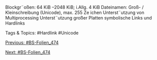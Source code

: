 Blockgr¨oßen: 64 KiB –2048 KiB; i.Allg. 4 KiB
Dateinamen: Groß- / Kleinschreibung (Unicode), max. 255 Ze ichen
Unterst¨utzung von Multiprocessing
Unterst¨utzung großer Platten
symbolische Links und Hardlinks

   Tags & Topics:
   #Hardlink
   #Unicode

[Previous: #BS-Folien_474](BS-Folien_474.md)

[Next: #BS-Folien_474](BS-Folien_474.md)